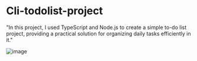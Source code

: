 # Cli-todolist-project
"In this project, I used TypeScript and Node.js to create a simple to-do list project, providing a practical solution for organizing daily tasks efficiently in it."

![image](https://github.com/AlizayAyesha/Cli-todolist-project/assets/68489612/1c0a5e4b-5291-4bd1-9bc6-58bc6712eb06)
